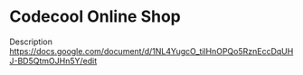 # Codecool Online Shop

Description
https://docs.google.com/document/d/1NL4YugcO_tilHnOPQo5RznEccDqUHJ-BD5QtmOJHn5Y/edit
